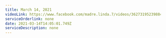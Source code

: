 ```yaml
---
title: March 14, 2021
videoLink: https://www.facebook.com/madre.linda.7/videos/3627319523988442
serviceOrderlink: none
date: 2021-03-14T14:05:01.749Z
serviceDescription: none
---
```

